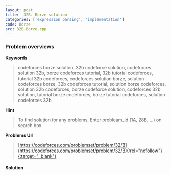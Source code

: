 ```yaml
---
layout: post
title:  32B. Borze solution
categories: ['expression parsing', 'implementation']
code: Borze
src: 32B-Borze.cpp
---
```

### **Problem overviews**

**Keywords**
> codeforces borze solution, 32b codeforce solution, codeforces solution 32b, borze codeforces tutorial, 32b tutorial codeforces, tutorial 32b codeforces, codeforces solution borze, solution codeforces borze, 32b codeforces tutorial, solution borze codeforces, solution 32b codeforces, borze codeforce solution, codeforces 32b solution, tutorial borze codeforces, borze tutorial codeforces, solution codeforces 32b

**Hint**
> To find solution for any problems, Enter probleam_id (1A, 28B, ...) on search box. 

**Problems Url**
> [https://codeforces.com/problemset/problem/32/B](https://codeforces.com/problemset/problem/32/B){:rel="nofollow"}{:target="_blank"}

#### **Solution**



